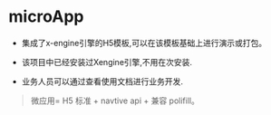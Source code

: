 # microApp

- 集成了x-engine引擎的H5模板,可以在该模板基础上进行演示或打包。

- 该项目中已经安装过Xengine引擎,不用在次安装.

- 业务人员可以通过查看使用文档进行业务开发.



>  微应用= H5 标准 + navtive api + 兼容 polifill。

